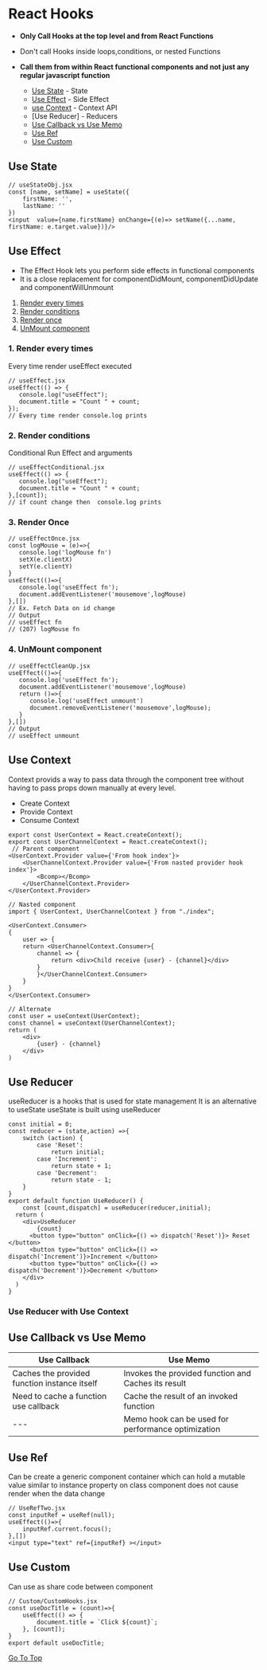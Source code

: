 # React Hooks
- **Only Call Hooks at the top level and from React Functions**
- Don't call Hooks inside loops,conditions, or nested Functions
- **Call them from within React functional components and not just any regular javascript function**

    - [Use State](#use-state)       -   State
    - [Use Effect](#use-effect)     -   Side Effect
    - [use Context](#use-context)   -   Context API
    - [Use Reducer]                 -   Reducers
    - [Use Callback vs Use Memo](#use-callback-vs-use-memo)
    - [Use Ref](#use-ref)
    - [Use Custom](#use-custom)

## Use State
```JSX
// useStateObj.jsx
const [name, setName] = useState({
    firstName: '',
    lastName: ''
})
<input  value={name.firstName} onChange={(e)=> setName({...name, firstName: e.target.value})}/>
```
## Use Effect
* The Effect Hook lets you perform side effects in functional components
* It is a close replacement for componentDidMount, componentDidUpdate and componentWillUnmount

1. [Render every times](#1-render-every-times)
2. [Render conditions](#2-conditional-run-effect-and-2nd-argu)
3. [Render once](#3-render-once)
4. [UnMount component](#4-unmount-component)

### 1. Render every times
Every time render useEffect executed
```JSX
// useEffect.jsx 
useEffect(() => {
   console.log("useEffect");
   document.title = "Count " + count;
});
// Every time render console.log prints
```
### 2. Render conditions
Conditional Run Effect and arguments
```JSX
// useEffectConditional.jsx
useEffect(() => {
   console.log("useEffect");
   document.title = "Count " + count;
},[count]);
// if count change then  console.log prints
```
### 3. Render Once 
```JSX
// useEffectOnce.jsx
const logMouse = (e)=>{
   console.log('logMouse fn')
   setX(e.clientX)
   setY(e.clientY)
}
useEffect(()=>{
   console.log('useEffect fn');
   document.addEventListener('mousemove',logMouse)
},[])
// Ex. Fetch Data on id change 
// Output
// useEffect fn
// (207) logMouse fn
```
### 4. UnMount component
```JSX
// useEffectCleanUp.jsx
useEffect(()=>{
   console.log('useEffect fn');
   document.addEventListener('mousemove',logMouse)
   return ()=>{
      console.log('useEffect unmount')
      document.removeEventListener('mousemove',logMouse);
   }
},[])
// Output
// useEffect unmount 
```
## Use Context
Context provids a way to pass data through the component tree without
having to pass props down manually at every level.

* Create Context
* Provide Context
* Consume Context

```JSX
export const UserContext = React.createContext();
export const UserChannelContext = React.createContext();
 // Parent component
<UserContext.Provider value={'From hook index'}>
    <UserChannelContext.Provider value={'From nasted provider hook index'}>
        <Bcomp></Bcomp>
    </UserChannelContext.Provider>
</UserContext.Provider>

// Nasted component
import { UserContext, UserChannelContext } from "./index";

<UserContext.Consumer>
{
    user => {
    return <UserChannelContext.Consumer>{
        channel => {
            return <div>Child receive {user} - {channel}</div>
        }
        }</UserChannelContext.Consumer>
    }
}
</UserContext.Consumer>

// Alternate 
const user = useContext(UserContext);
const channel = useContext(UserChannelContext);
return (
    <div>
        {user} - {channel}
    </div>
)
```
## Use Reducer
useReducer is a hooks that is used for state management
It is an alternative to useState
useState is built using useReducer

```JSX
const initial = 0;
const reducer = (state,action) =>{
    switch (action) {
        case 'Reset':
            return initial;
        case 'Increment':
            return state + 1;
        case 'Decrement':
            return state - 1;
    }
}
export default function UseReducer() {
    const [count,dispatch] = useReducer(reducer,initial);
  return (
    <div>UseReducer
        {count}
      <button type="button" onClick={() => dispatch('Reset')}> Reset </button>
      <button type="button" onClick={() => dispatch('Increment')}>Increment </button>
      <button type="button" onClick={() => dispatch('Decrement')}>Decrement </button>
    </div>
  )
}

```

### Use Reducer with Use Context
## Use Callback vs Use Memo
| Use Callback | Use Memo |
| --- | --- |
|Caches the provided function instance itself | Invokes the provided function and Caches its result |
|Need to cache a function use callback | Cache the result of an invoked function|
| --- | Memo hook can be used for performance optimization |

## Use Ref
Can be create a generic component container which can hold a mutable value similar to instance property on class component does not cause render when the data change
```JSX
// UseRefTwo.jsx
const inputRef = useRef(null);
useEffect(()=>{
    inputRef.current.focus();
},[])
<input type="text" ref={inputRef} ></input>
```
## Use Custom
Can use as share code between component

```JSX
// Custom/CustomHooks.jsx
const useDocTitle = (count)=>{
    useEffect(() => {
        document.title = `Click ${count}`;
    }, [count]);
}
export default useDocTitle;
```
[Go To Top](#react-hooks)